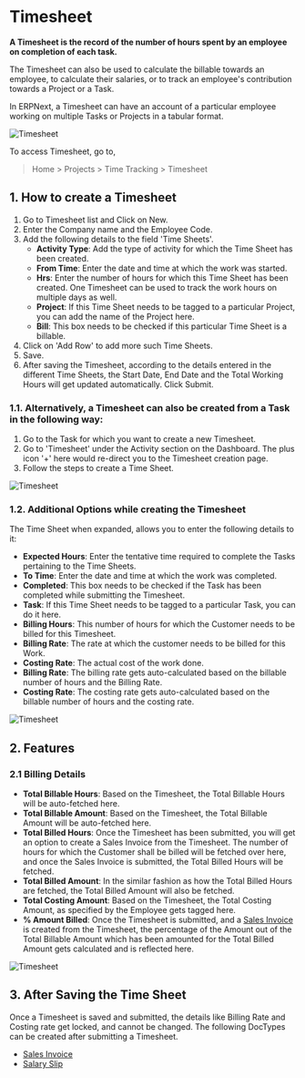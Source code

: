 <!-- add-breadcrumbs -->
# Timesheet

**A Timesheet is the record of the number of hours spent by an employee on completion of each task.**

The Timesheet can also be used to calculate the billable towards an employee, to calculate their salaries, or to track an employee's contribution towards a Project or a Task. 

In ERPNext, a Timesheet can have an account of a particular employee working on multiple Tasks or Projects in a tabular format.

<img class="screenshot" alt="Timesheet" src="{{docs_base_url}}/assets/img/project/projects-timesheet.png">

To access Timesheet, go to,

> Home > Projects > Time Tracking > Timesheet

## 1. How to create a Timesheet

  1. Go to Timesheet list and Click on New.
  2. Enter the Company name and the Employee Code.
  3. Add the following details to the field 'Time Sheets'.
      * **Activity Type**: Add the type of activity for which the Time Sheet has been created.
      * **From Time**: Enter the date and time at which the work was started.
      * **Hrs**: Enter the number of hours for which this Time Sheet has been created. One Timesheet can be used to track the work hours on multiple days as well.
      * **Project**: If this Time Sheet needs to be tagged to a particular Project, you can add the name of the Project here.
      * **Bill**: This box needs to be checked if this particular Time Sheet is a billable.
  4. Click on 'Add Row' to add more such Time Sheets.
  5. Save.
  6. After saving the Timesheet, according to the details entered in the different Time Sheets, the Start Date, End Date and the Total Working Hours will get updated automatically. Click Submit.

### 1.1. Alternatively, a Timesheet can also be created from a Task in the following way:

  1. Go to the Task for which you want to create a new Timesheet.
  2. Go to 'Timesheet' under the Activity section on the Dashboard. The plus icon '+' here would re-direct you to the Timesheet creation page.
  3. Follow the steps to create a Time Sheet.

  <img class="screenshot" alt="Timesheet" src="{{docs_base_url}}/assets/img/project/projects-timesheet-from-task.gif">

### 1.2. Additional Options while creating the Timesheet

The Time Sheet when expanded, allows you to enter the following details to it:

   * **Expected Hours**: Enter the tentative time required to complete the Tasks pertaining to the Time Sheets.
   * **To Time**: Enter the date and time at which the work was completed.
   * **Completed**: This box needs to be checked if the Task has been completed while submitting the Timesheet.
   * **Task**: If this Time Sheet needs to be tagged to a particular Task, you can do it here.
   * **Billing Hours**: This number of hours for which the Customer needs to be billed for this Timesheet.  
   * **Billing Rate**: The rate at which the customer needs to be billed for this Work.
   * **Costing Rate**: The actual cost of the work done.
   * **Billing Rate**: The billing rate gets auto-calculated based on the billable number of hours and the Billing Rate.
   * **Costing Rate**: The costing rate gets auto-calculated based on the billable number of hours and the costing rate.
   
   <img class="screenshot" alt="Timesheet" src="{{docs_base_url}}/assets/img/project/projects-time-sheet-expansion.png">

## 2. Features

### 2.1 Billing Details

* **Total Billable Hours**: Based on the Timesheet, the Total Billable Hours will be auto-fetched here.
* **Total Billable Amount**: Based on the Timesheet, the Total Billable Amount will be auto-fetched here.
* **Total Billed Hours**: Once the Timesheet has been submitted, you will get an option to create a Sales Invoice from the Timesheet. The number of hours for which the Customer shall be billed will be fetched over here, and once the Sales Invoice is submitted, the Total Billed Hours will be fetched.
* **Total Billed Amount**: In the similar fashion as how the Total Billed Hours are fetched, the Total Billed Amount will also be fetched.
* **Total Costing Amount**: Based on the Timesheet, the Total Costing Amount, as specified by the Employee gets tagged here.
* **% Amount Billed**: Once the Timesheet is submitted, and a [Sales Invoice](/docs/user/manual/en/projects/sales-invoice-from-timesheet) is created from the Timesheet, the percentage of the Amount out of the Total Billable Amount which has been amounted for the Total Billed Amount gets calculated and is reflected here.

<img class="screenshot" alt="Timesheet" src="{{docs_base_url}}/assets/img/project/projects-timesheet-billing-details.png">

## 3. After Saving the Time Sheet
 
Once a Timesheet is saved and submitted, the details like Billing Rate and Costing rate get locked, and cannot be changed. The following DocTypes can be created after submitting a Timesheet.

 * [Sales Invoice](/docs/user/manual/en/projects/sales-invoice-from-timesheet) 
 * [Salary Slip](/docs/user/manual/en/projects/salary-slip-from-timesheet)


